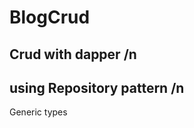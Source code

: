 # BlogCrud
 Crud with dapper /n
 --------------
 using Repository pattern /n
 --------------
 Generic types
